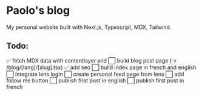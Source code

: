 # Paolo's blog

My personal website built with Next.js, Typescript, MDX, Tailwind.

## Todo:

✅ fetch MDX data with contentlayer and
⬜ build blog post page (-> /blog/[lang]/[slug].tsx)
✅ add seo
⬜ build index page in french and english
⬜ integrate lens login
⬜ create personal feed page from lens
⬜ add follow me button
⬜ publish first post in english
⬜ publish first post in french
